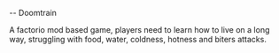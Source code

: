-- Doomtrain

A factorio mod based game, players need to learn how to live on a long way, struggling with food, water, coldness, hotness and biters attacks.
